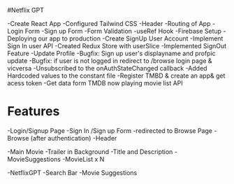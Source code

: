 #Netflix GPT

-Create React App
-Configured Tailwind CSS
-Header
-Routing of App
-Login Form
-Sign up Form
-Form Validation
-useRef Hook
-Firebase Setup
-Deploying our app to production
-Create SignUp User Account
-Implement Sign In user API
-Created Redux Store with userSlice
-Implemented SignOut Feature
-Update Profile
-Bugfix: Sign up user's displayname and profpic update
-Bugfix: if user is not logged in redirect to /browse login page & vicversa
-Unsubscribed to the onAuthStateChanged callback
-Added Hardcoded values to the constant file
-Register TMBD & create an app& get acess token
-Get data form TMDB now playing movie list API

# Features

-Login/Signup Page
-Sign In /Sign up Form
-redirected to Browse Page
-Browse (after authentication)
-Header

-Main Movie
-Trailer in Background
-Title and Description
-MovieSuggestions
-MovieList x N

-NetflixGPT
-Search Bar
-Movie Suggestions
